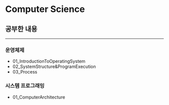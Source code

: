 # Computer Science

## 공부한 내용

---

### 운영체제
- 01_IntroductionToOperatingSystem
- 02_SystemStructure&ProgramExecution
- 03_Process

### 시스템 프로그래밍
- 01_ComputerArchitecture